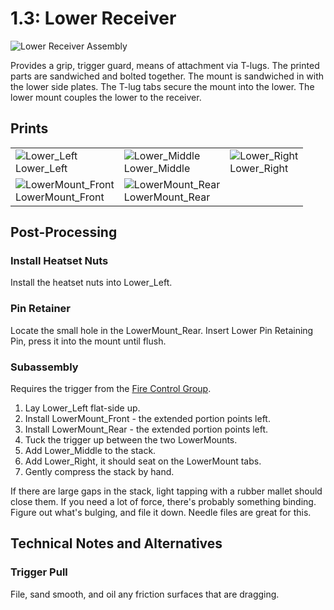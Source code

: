 # 1.3: Lower Receiver

![Lower Receiver Assembly](../Assembly_Lower.jpg)

Provides a grip, trigger guard, means of attachment via T-lugs.
The printed parts are sandwiched and bolted together.
The mount is sandwiched in with the lower side plates.
The T-lug tabs secure the mount into the lower.
The lower mount couples the lower to the receiver.

<!-- HALF PAGE -->
## Prints
||||
|-|-|-|
|![Lower_Left](Lower_Left_thumb.jpg)<br/>Lower_Left|![Lower_Middle](Lower_Middle_thumb.jpg)<br/>Lower_Middle|![Lower_Right](Lower_Right_thumb.jpg)<br/>Lower_Right|
|![LowerMount_Front](LowerMount_Front_thumb.jpg)<br/>LowerMount_Front|![LowerMount_Rear](LowerMount_Rear_thumb.jpg)<br/>LowerMount_Rear||

<!-- NEW PAGE -->
## Post-Processing

### Install Heatset Nuts
Install the heatset nuts into Lower_Left.

### Pin Retainer
Locate the small hole in the LowerMount_Rear.
Insert Lower Pin Retaining Pin, press it into the mount until flush.

### Subassembly
Requires the trigger from the [Fire Control Group](../FCG.md).

1. Lay Lower_Left flat-side up.
2. Install LowerMount_Front - the extended portion points left.
3. Install LowerMount_Rear - the extended portion points left.
4. Tuck the trigger up between the two LowerMounts.
5. Add Lower_Middle to the stack.
6. Add Lower_Right, it should seat on the LowerMount tabs.
7. Gently compress the stack by hand.

If there are large gaps in the stack, light tapping with a rubber mallet should
close them. If you need a lot of force, there's probably something binding. 
Figure out what's bulging, and file it down. Needle files are great for this.

## Technical Notes and Alternatives

### Trigger Pull
File, sand smooth, and oil any friction surfaces that are dragging.

